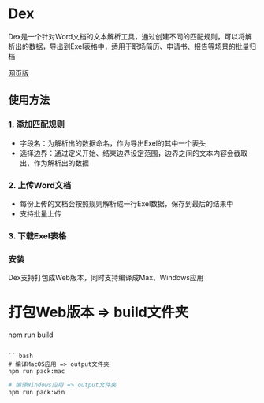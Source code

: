 # Dex

Dex是一个针对Word文档的文本解析工具，通过创建不同的匹配规则，可以将解析出的数据，导出到Exel表格中，适用于职场简历、申请书、报告等场景的批量归档

[网页版](dex.niuniuco.cn)

## 使用方法

### 1. 添加匹配规则
- 字段名：为解析出的数据命名，作为导出Exel的其中一个表头
- 选择边界：通过定义开始、结束边界设定范围，边界之间的文本内容会截取出，作为解析出的数据

### 2. 上传Word文档
- 每份上传的文档会按照规则解析成一行Exel数据，保存到最后的结果中
- 支持批量上传

### 3. 下载Exel表格

### 安装

Dex支持打包成Web版本，同时支持编译成Max、Windows应用


# 打包Web版本 => build文件夹
npm run build
```

```bash
# 编译MacOS应用 => output文件夹
npm run pack:mac
```

```bash
# 编译Windows应用 => output文件夹
npm run pack:win
```
